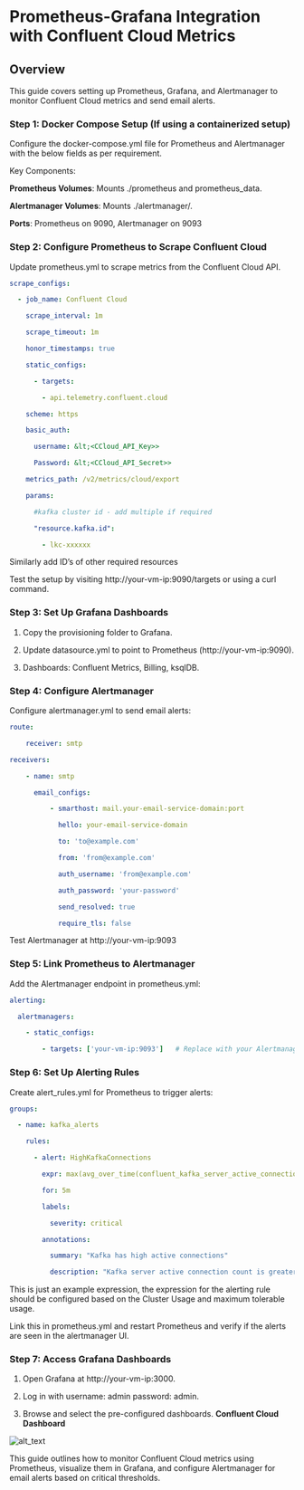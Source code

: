 # Prometheus-Grafana Integration with Confluent Cloud Metrics


## Overview

This guide covers setting up Prometheus, Grafana, and Alertmanager to monitor Confluent Cloud metrics and send email alerts.


### Step 1: Docker Compose Setup (If using a containerized setup)

Configure the  docker-compose.yml file for Prometheus and Alertmanager with the below fields as per requirement.

Key Components:

 
**Prometheus Volumes**: Mounts ./prometheus and prometheus_data.
 
**Alertmanager Volumes**: Mounts ./alertmanager/.

**Ports**: Prometheus on 9090, Alertmanager on 9093

### Step 2: Configure Prometheus to Scrape Confluent Cloud

Update prometheus.yml to scrape metrics from the Confluent Cloud API.

```yaml
scrape_configs:

  - job_name: Confluent Cloud

    scrape_interval: 1m

    scrape_timeout: 1m

    honor_timestamps: true

    static_configs:

      - targets:

        - api.telemetry.confluent.cloud

    scheme: https

    basic_auth:

      username: &lt;<CCloud_API_Key>>

      Password: &lt;<CCloud_API_Secret>>

    metrics_path: /v2/metrics/cloud/export

    params:

      #kafka cluster id - add multiple if required

      "resource.kafka.id":

        - lkc-xxxxxx
```

Similarly add ID’s of other required resources

Test the setup by visiting http://your-vm-ip:9090/targets or using a curl command.


### Step 3: Set Up Grafana Dashboards

1. Copy the provisioning folder to Grafana.


2. Update datasource.yml to point to Prometheus (http://your-vm-ip:9090).


3. Dashboards: Confluent Metrics, Billing, ksqlDB.

### Step 4: Configure Alertmanager

Configure alertmanager.yml to send email alerts:

```yaml
route:

    receiver: smtp

receivers:

    - name: smtp

      email_configs:

          - smarthost: mail.your-email-service-domain:port

            hello: your-email-service-domain

            to: 'to@example.com'

            from: 'from@example.com'

            auth_username: 'from@example.com'

            auth_password: 'your-password'

            send_resolved: true

            require_tls: false
```

Test Alertmanager at http://your-vm-ip:9093 


### Step 5: Link Prometheus to Alertmanager

Add the Alertmanager endpoint in prometheus.yml:

```yaml
alerting:

  alertmanagers:

    - static_configs:

        - targets: ['your-vm-ip:9093']   # Replace with your Alertmanager IP and port
```

### Step 6: Set Up Alerting Rules

Create alert_rules.yml for Prometheus to trigger alerts:

```yaml
groups:

  - name: kafka_alerts

    rules:

      - alert: HighKafkaConnections

        expr: max(avg_over_time(confluent_kafka_server_active_connection_count[10m])) > 50

        for: 5m

        labels:

          severity: critical

        annotations:

          summary: "Kafka has high active connections"

          description: "Kafka server active connection count is greater than 50 for more than 5 minutes."

```

This is just an example expression, the expression for the alerting rule should be configured based on the Cluster Usage and maximum tolerable usage.

Link this in prometheus.yml and restart Prometheus and verify if the alerts are seen in the alertmanager UI.



### Step 7: Access Grafana Dashboards


1. Open Grafana at http://your-vm-ip:3000.


2. Log in with 
   username: admin
   password: admin.


3. Browse and select the pre-configured dashboards.
   **Confluent Cloud Dashboard**

![alt_text](images/image2.png "image_tooltip")


This guide outlines how to monitor Confluent Cloud metrics using Prometheus, visualize them in Grafana, and configure Alertmanager for email alerts based on critical thresholds.
